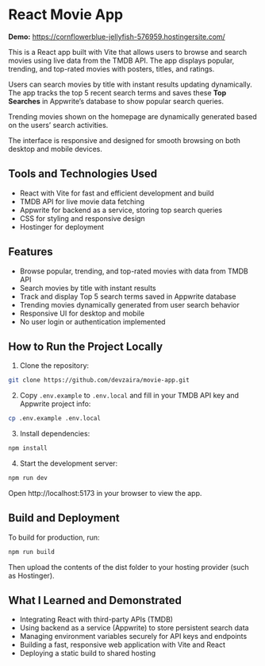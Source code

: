 # React Movie App
**Demo:** https://cornflowerblue-jellyfish-576959.hostingersite.com/

This is a React app built with Vite that allows users to browse and search movies using live data from the TMDB API. The app displays popular, trending, and top-rated movies with posters, titles, and ratings.

Users can search movies by title with instant results updating dynamically. The app tracks the top 5 recent search terms and saves these **Top Searches** in Appwrite’s database to show popular search queries.

Trending movies shown on the homepage are dynamically generated based on the users’ search activities.

The interface is responsive and designed for smooth browsing on both desktop and mobile devices.

## Tools and Technologies Used

- React with Vite for fast and efficient development and build
- TMDB API for live movie data fetching
- Appwrite for backend as a service, storing top search queries
- CSS for styling and responsive design
- Hostinger for deployment

## Features

- Browse popular, trending, and top-rated movies with data from TMDB API
- Search movies by title with instant results
- Track and display Top 5 search terms saved in Appwrite database
- Trending movies dynamically generated from user search behavior
- Responsive UI for desktop and mobile
- No user login or authentication implemented

## How to Run the Project Locally

1. Clone the repository:
```bash
git clone https://github.com/devzaira/movie-app.git
```
2. Copy `.env.example` to `.env.local` and fill in your TMDB API key and Appwrite project info:
```bash
cp .env.example .env.local
```
3. Install dependencies:
```bash
npm install
```
4. Start the development server:
```bash
npm run dev
```
Open http://localhost:5173 in your browser to view the app.

## Build and Deployment
To build for production, run:
```bash
npm run build
```
Then upload the contents of the dist folder to your hosting provider (such as Hostinger).

## What I Learned and Demonstrated

- Integrating React with third-party APIs (TMDB)
- Using backend as a service (Appwrite) to store persistent search data
- Managing environment variables securely for API keys and endpoints
- Building a fast, responsive web application with Vite and React
- Deploying a static build to shared hosting
